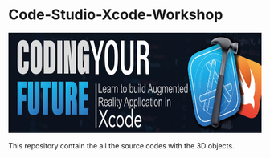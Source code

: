 
#   Code-Studio-Xcode-Workshop

<img src="https://github.com/Dilshan97/Code-Studio-Xcode-Workshop/blob/main/xcode-event.jpeg?raw=true" alt="xcode event" width="800" height="200"/> 

This repository contain the all the source codes with the 3D objects. 

